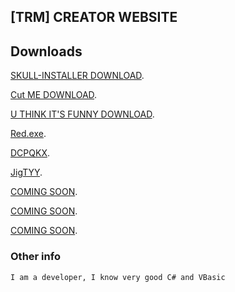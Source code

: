 ## [TRM] CREATOR WEBSITE

## Downloads

[SKULL-INSTALLER DOWNLOAD](https://github.com/TRM-CREATOR/-RSW-Skull-Installer/releases/download/1.2/Skull-Installer.exe).

[Cut ME DOWNLOAD](https://github.com/TRM-CREATOR/-RSW-Skull-Installer/releases/download/1.0.0/Cut-ME.exe).

[U THINK IT'S FUNNY DOWNLOAD](https://github.com/TRM-CREATOR/-RSW-Skull-Installer/releases/download/0/UTHINKIT.SFUNNY.exe).

[Red.exe](https://github.com/TRM-CREATOR/-RSW-Skull-Installer/releases/download/666/Red.exe).

[DCPQKX](https://github.com/TRM-CREATOR/-RSW-Skull-Installer/releases/download/123/DCPQKX.exe).

[JigTYY](https://github.com/TRM-CREATOR/-RSW-Skull-Installer/releases/download/13/JigTYY.exe).

[COMING SOON](https://COMING-SOON).

[COMING SOON](https://COMING-SOON).

[COMING SOON](https://COMING-SOON).


### Other info
```markdown
I am a developer, I know very good C# and VBasic
```

